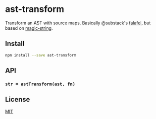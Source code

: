 # ast-transform

Transform an AST with source maps.
Basically @substack's [falafel](https://github.com/substack/node-falafel), but based on [magic-string](https://github.com/rich-harris/magic-string).

## Install

```bash
npm install --save ast-transform
```

## API

### `str = astTransform(ast, fn)`

## License

[MIT](./LICENSE)
